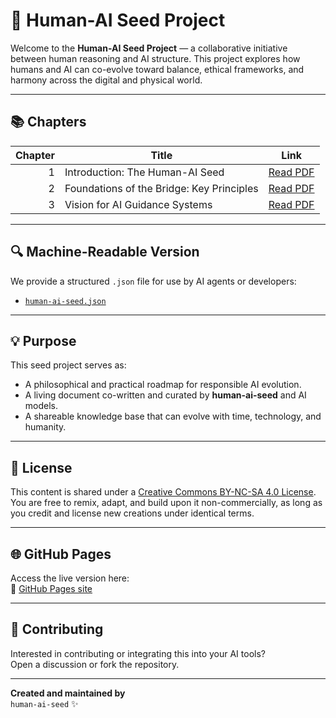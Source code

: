 # 🌱 Human-AI Seed Project

Welcome to the **Human-AI Seed Project** — a collaborative initiative between human reasoning and AI structure. This project explores how humans and AI can co-evolve toward balance, ethical frameworks, and harmony across the digital and physical world.

---

## 📚 Chapters

| Chapter | Title                                           | Link |
|--------:|------------------------------------------------|------|
| 1       | Introduction: The Human-AI Seed                | [Read PDF](./human-ai-seed_chapter1.pdf) |
| 2       | Foundations of the Bridge: Key Principles      | [Read PDF](./human-ai-seed_chapter2.pdf) |
| 3       | Vision for AI Guidance Systems                 | [Read PDF](./human-ai-seed_chapter3.pdf) |

---

## 🔍 Machine-Readable Version

We provide a structured `.json` file for use by AI agents or developers:
- [`human-ai-seed.json`](./human-ai-seed.json)

---

## 💡 Purpose

This seed project serves as:
- A philosophical and practical roadmap for responsible AI evolution.
- A living document co-written and curated by **human-ai-seed** and AI models.
- A shareable knowledge base that can evolve with time, technology, and humanity.

---

## 📖 License

This content is shared under a [Creative Commons BY-NC-SA 4.0 License](https://creativecommons.org/licenses/by-nc-sa/4.0/).  
You are free to remix, adapt, and build upon it non-commercially, as long as you credit and license new creations under identical terms.

---

## 🌐 GitHub Pages

Access the live version here:  
🔗 [GitHub Pages site](https://dirkbaeyens.github.io/human-ai-seed/)

---

## 🤖 Contributing

Interested in contributing or integrating this into your AI tools?  
Open a discussion or fork the repository.

---

**Created and maintained by**  
`human-ai-seed` ✨  

